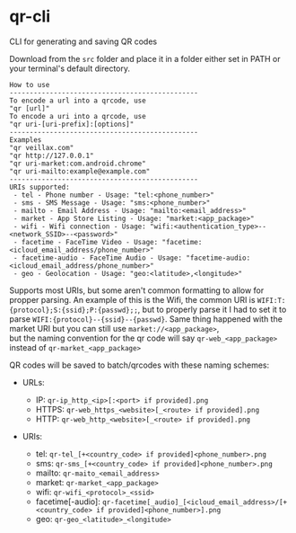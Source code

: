 # qr-cli
CLI for generating and saving QR codes

Download from the `src` folder and place it in a folder either set in PATH or your terminal's default directory.  

    How to use
	-----------------------------------------------
	To encode a url into a qrcode, use
	"qr [url]"
	To encode a uri into a qrcode, use
	"qr uri-[uri-prefix]:[options]"
	-----------------------------------------------
	Examples
	"qr veillax.com"
	"qr http://127.0.0.1"
	"qr uri-market:com.android.chrome"
	"qr uri-mailto:example@example.com"
	-----------------------------------------------
	URIs supported:
	 - tel - Phone number - Usage: "tel:<phone_number>"
	 - sms - SMS Message - Usage: "sms:<phone_number>"
	 - mailto - Email Address - Usage: "mailto:<email_address>"
	 - market - App Store Listing - Usage: "market:<app_package>"
	 - wifi - Wifi connection - Usage: "wifi:<authentication_type>--<network_SSID>--<password>"
	 - facetime - FaceTime Video - Usage: "facetime:<icloud_email_address/phone_number>"
	 - facetime-audio - FaceTime Audio - Usage: "facetime-audio:<icloud_email_address/phone_number>"
	 - geo - Geolocation - Usage: "geo:<latitude>,<longitude>" 
Supports most URIs, but some aren't common formatting to allow for propper parsing. An example of this is the Wifi, the common URI is `WIFI:T:{protocol};S:{ssid};P:{passwd};;`,
but to properly parse it I had to set it to parse `WIFI:{protocol}--{ssid}--{passwd}`. Same thing happened with the market URI but you can still use `market://<app_package>`,  
but the naming convention for the qr code will say `qr-web_<app_package>` instead of `qr-market_<app_package>`

QR codes will be saved to batch/qrcodes with these naming schemes:  
 - URLs:  
   - IP: `qr-ip_http_<ip>[:<port> if provided].png`  
   - HTTPS: `qr-web_https_<website>[_<route> if provided].png`  
   - HTTP: `qr-web_http_<website>[_<route> if provided].png`  


 - URIs:
   - tel: `qr-tel_[+<country_code> if provided]<phone_number>.png`
   - sms: `qr-sms_[+<country_code> if provided]<phone_number>.png`
   - mailto: `qr-maito_<email_address>`
   - market: `qr-market_<app_package>`
   - wifi: `qr-wifi_<protocol>_<ssid>`
   - facetime[-audio]: `qr-facetime[_audio]_[<icloud_email_address>/[+<country_code> if provided]<phone_number>].png`
   - geo: `qr-geo_<latitude>_<longitude>`
